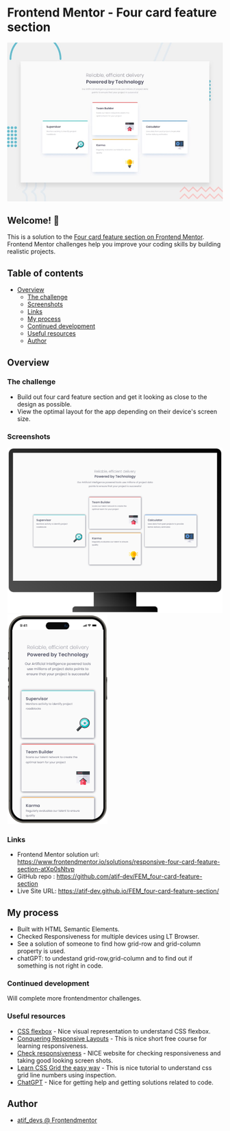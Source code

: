 # Frontend Mentor - Four card feature section

![Design preview for the Four card feature section coding challenge](./design/desktop-preview.jpg)

## Welcome! 👋

This is a solution to the [Four card feature section on Frontend Mentor](https://www.frontendmentor.io/challenges/four-card-feature-section-weK1eFYK). Frontend Mentor challenges help you improve your coding skills by building realistic projects.

## Table of contents

- [Overview](#overview)
  - [The challenge](#the-challenge)
  - [Screenshots](#screenshots)
  - [Links](#links)
  - [My process](#my-process)
  - [Continued development](#continued-development)
  - [Useful resources](#useful-resources)
  - [Author](#author)

## Overview

### The challenge

- Build out four card feature section and get it looking as close to the design as possible.
- View the optimal layout for the app depending on their device's screen size.

### Screenshots

![PC View](https://github.com/atif-dev/FEM_four-card-feature-section/blob/main/screenshots/Screen%201440%20by%20900.png?raw=true)
![Mobile view](https://github.com/atif-dev/FEM_four-card-feature-section/blob/main/screenshots/iPhone%2015%20Pro%20Max.png?raw=true)

### Links

- Frontend Mentor solution url: https://www.frontendmentor.io/solutions/responsive-four-card-feature-section-atXp0sNtvp
- GitHub repo : https://github.com/atif-dev/FEM_four-card-feature-section
- Live Site URL: https://atif-dev.github.io/FEM_four-card-feature-section/

## My process

  - Built with HTML Semantic Elements.
  - Checked Responsiveness for multiple devices using LT Browser.
  - See a solution of someone to find how grid-row and grid-column property is used.
  - chatGPT: to undestand grid-row,grid-column and to find out if something is not right in code.
    
### Continued development

  Will complete more frontendmentor challenges.

### Useful resources

- [CSS flexbox](https://css-tricks.com/snippets/css/a-guide-to-flexbox/) - Nice visual representation to understand CSS flexbox. 
- [Conquering Responsive Layouts](https://courses.kevinpowell.co/conquering-responsive-layouts) - This is nice short free course for learning responsiveness.
- [Check responsiveness](https://www.lambdatest.com/mobile-view-website) - NICE website for checking responsiveness and taking good looking screen shots.
- [Learn CSS Grid the easy way](https://youtu.be/rg7Fvvl3taU?si=OeJGCoDQq0sy_FRK) - This is nice tutorial to understand css grid line numbers using inspection.
- [ChatGPT](https://chat.openai.com/) - Nice for getting help and getting solutions related to code.


## Author

- [atif_devs @ Frontendmentor](https://www.frontendmentor.io/profile/atif-dev)



